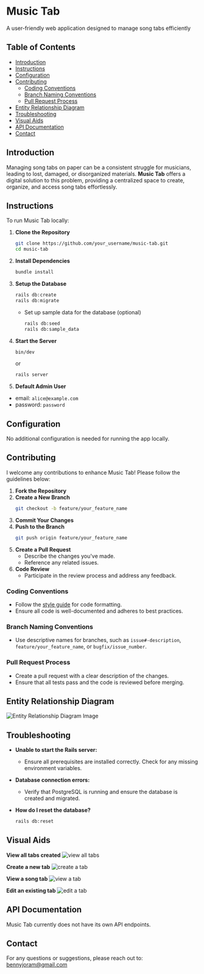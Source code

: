 # Music Tab
A user-friendly web application designed to manage song tabs efficiently

## Table of Contents
- [Introduction](#introduction)
- [Instructions](#instructions)
- [Configuration](#configuration)
- [Contributing](#contributing)
    - [Coding Conventions](#coding-conventions)
    - [Branch Naming Conventions](#branch-naming-conventions)
    - [Pull Request Process](#pull-request-process)
- [Entity Relationship Diagram](#entity-relationship-diagram)
- [Troubleshooting](#troubleshooting)
- [Visual Aids](#visual-aids)
- [API Documentation](#api-documentation)
- [Contact](#contact)

## Introduction
Managing song tabs on paper can be a consistent struggle for musicians, leading to lost, damaged, or disorganized materials. **Music Tab** offers a digital solution to this problem, providing a centralized space to create, organize, and access song tabs effortlessly.

## Instructions
To run Music Tab locally:
1. **Clone the Repository**
    ```bash
    git clone https://github.com/your_username/music-tab.git
    cd music-tab
    ```
2. **Install Dependencies**
    ```bash
    bundle install
    ```
3. **Setup the Database**
    ```bash
    rails db:create
    rails db:migrate
    ```
   - Set up sample data for the database (optional)
        ```bash
        rails db:seed
        rails db:sample_data
        ```
4. **Start the Server**
    ```bash
    bin/dev
    ```
   or
    ```bash
    rails server
    ```
5. **Default Admin User**
- email: `alice@example.com`
- password: `password`

## Configuration
No additional configuration is needed for running the app locally.

## Contributing
I welcome any contributions to enhance Music Tab! Please follow the guidelines below:
1. **Fork the Repository**
2. **Create a New Branch** 
    ```bash
    git checkout -b feature/your_feature_name
    ```
3. **Commit Your Changes**
4. **Push to the Branch**
    ```bash
    git push origin feature/your_feature_name
    ```
5. **Create a Pull Request**
    - Describe the changes you've made.
    - Reference any related issues.
6. **Code Review**
    - Participate in the review process and address any feedback.

### Coding Conventions
- Follow the [style guide](https://rubystyle.guide/) for code formatting.
- Ensure all code is well-documented and adheres to best practices.

### Branch Naming Conventions
- Use descriptive names for branches, such as `issue#-description`, `feature/your_feature_name`, or `bugfix/issue_number`.

### Pull Request Process
- Create a pull request with a clear description of the changes.
- Ensure that all tests pass and the code is reviewed before merging.

## Entity Relationship Diagram
<img src="erd.png" alt="Entity Relationship Diagram Image"/>

## Troubleshooting
- **Unable to start the Rails server:** 

  - Ensure all prerequisites are installed correctly. Check for any missing environment variables.

- **Database connection errors:** 

  - Verify that PostgreSQL is running and ensure the database is created and migrated.

- **How do I reset the database?**
    ```bash
    rails db:reset
    ```

## Visual Aids
**View all tabs created**
<img src="app/assets/images/viewTabs.gif" alt="view all tabs"/>

**Create a new tab**
<img src="app/assets/images/createTab.gif" alt="create a tab"/>

**View a song tab**
<img src="app/assets/images/viewTab.gif" alt="view a tab"/>

**Edit an existing tab**
<img src="app/assets/images/editTab.gif" alt="edit a tab"/>

## API Documentation
Music Tab currently does not have its own API endpoints.

## Contact
For any questions or suggestions, please reach out to: bennyjoram@gmail.com
